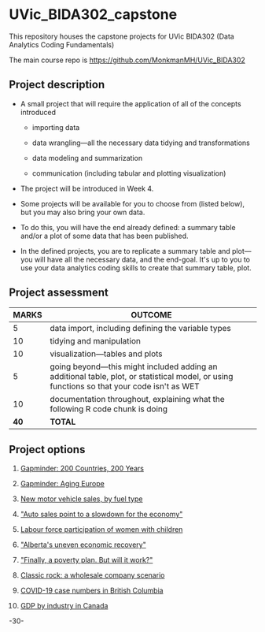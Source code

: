 # UVic_BIDA302_capstone

This repository houses the capstone projects for UVic BIDA302 (Data Analytics Coding Fundamentals)

The main course repo is https://github.com/MonkmanMH/UVic_BIDA302

## Project description

* A small project that will require the application of all of the concepts introduced

  - importing data
  
  - data wrangling—all the necessary data tidying and transformations
  
  - data modeling and summarization
  
  - communication (including tabular and plotting visualization)

* The project will be introduced in Week 4.

* Some projects will be available for you to choose from (listed below), but you may also bring your own data.

* To do this, you will have the end already defined: a summary table and/or a plot of some data that has been published.

* In the defined projects, you are to replicate a summary table and plot—you will have all the necessary data, and the end-goal. It's up to you to use your data analytics coding skills to create that summary table, plot.


## Project assessment

| **MARKS** | **OUTCOME** |
| --- | --- |
| 5 | data import, including defining the variable types |
| 10 | tidying and manipulation |
| 10 | visualization—tables and plots |
| 5 | going beyond—this might included adding an additional table, plot, or statistical model, or using functions so that your code isn't as WET |
| 10 | documentation throughout, explaining what the following R code chunk is doing
| **40** | **TOTAL** |


## Project options

1. [Gapminder: 200 Countries, 200 Years](https://github.com/MonkmanMH/UVic_BIDA302_capstone/tree/master/capstone_01_gapminder_200_countries)

2. [Gapminder: Aging Europe](https://github.com/MonkmanMH/UVic_BIDA302_capstone/tree/master/capstone_02_gapminder_Europe)

3. [New motor vehicle sales, by fuel type](https://github.com/MonkmanMH/UVic_BIDA302_capstone/tree/master/capstone_03_new_motor_vehicle)

4. ["Auto sales point to a slowdown for the economy"](https://github.com/MonkmanMH/UVic_BIDA302_capstone/tree/master/capstone_04_auto_sales)

5. [Labour force participation of women with children](https://github.com/MonkmanMH/UVic_BIDA302_capstone/blob/master/capstone_05_lfs_women_children/lfs_women_children.md)

6. ["Alberta's uneven economic recovery"](https://github.com/MonkmanMH/UVic_BIDA302_capstone/blob/master/capstone_06_lfs_Alberta_recovery/lfs_Alberta_recovery.md)

7. ["Finally, a poverty plan. But will it work?"](https://github.com/MonkmanMH/UVic_BIDA302_capstone/blob/master/capstone_07_mbm_poverty_plan/mbm_poverty_plan.md)

8. [Classic rock: a wholesale company scenario](https://github.com/MonkmanMH/UVic_BIDA302_capstone/blob/master/capstone_08_CR25_orders/CR25_scenario.md)

9. [COVID-19 case numbers in British Columbia](https://github.com/MonkmanMH/UVic_BIDA302_capstone/blob/master/capstone_09_COVID_BC/covid19_bc_cases.md)

10. [GDP by industry in Canada](https://github.com/MonkmanMH/UVic_BIDA302_capstone/blob/master/capstone_10_gdp_industry/gdp_by_industry.md)

-30-


